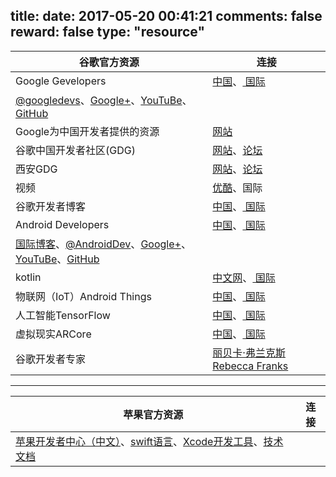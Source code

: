 title: 
date: 2017-05-20 00:41:21
comments: false
reward: false
type: "resource"
---
谷歌官方资源| 连接
-------|----------
Google Gevelopers | [ 中国](https://developers.google.cn/)、[ 国际](https://developers.google.com/)
 | [@googledevs](https://twitter.com/googledevs)、[Google+](https://plus.google.com/+GoogleDevelopers/posts)、[YouTuBe](https://www.youtube.com/user/GoogleDevelopers)、[GitHub](https://github.com/google)
Google为中国开发者提供的资源 | [网站](https://developers.google.cn/china/)
谷歌中国开发者社区(GDG) | [网站](http://chinagdg.org/)、[论坛](http://www.chinagdg.com/)
西安GDG | [ 网站](http://gdgxian.org/)、[论坛](http://www.chinagdg.com/forum-44-1.html)
视频 |  [ 优酷](http://chinagdg.org/google-videos/)、国际
谷歌开发者博客 | [ 中国](http://developers.googleblog.cn/)、[ 国际](https://developers.googleblog.com/)
Android Developers | [ 中国](https://developer.android.google.cn/index.html)、[ 国际](https://developer.android.com/index.html)
 | [国际博客](https://android-developers.googleblog.com/)、[@AndroidDev](https://twitter.com/AndroidDev)、[Google+](https://plus.google.com/+AndroidDevelopers)、[YouTuBe](https://www.youtube.com/user/androiddevelopers)、[GitHub](https://github.com/android)
kotlin | [ 中文网](https://www.kotlincn.net/)、[ 国际](https://kotlinlang.org/)
物联网（IoT）Android Things | [ 中国](https://developer.android.google.cn/things/index.html)、[ 国际](https://developer.android.com/things/index.html)
人工智能TensorFlow | [ 中国](https://tensorflow.google.cn/)、[ 国际](https://www.tensorflow.org/)
虚拟现实ARCore | [ 中国](https://developers.google.cn/ar/)、[ 国际](https://developers.google.com/ar/)
谷歌开发者专家 | [丽贝卡·弗兰克斯 Rebecca Franks ](https://riggaroo.co.za/)


----------


苹果官方资源| 连接
-------|----------
 | [苹果开发者中心（中文）](https://developer.apple.com/cn/)、[swift语言](https://developer.apple.com/swift/)、[Xcode开发工具](https://developer.apple.com/cn/xcode/)、[技术文档](https://developer.apple.com/documentation/)

